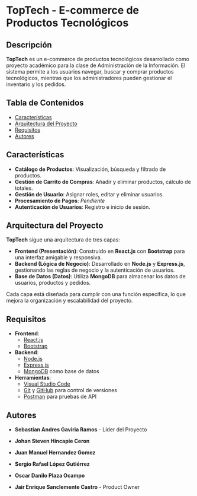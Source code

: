 # TopTech - E-commerce de Productos Tecnológicos

## Descripción
**TopTech** es un e-commerce de productos tecnológicos desarrollado como proyecto académico para la clase de Administración de la Información. El sistema permite a los usuarios navegar, buscar y comprar productos tecnológicos, mientras que los administradores pueden gestionar el inventario y los pedidos.

## Tabla de Contenidos
- [Características](#caracteristicas)
- [Arquitectura del Proyecto](#arquitectura-del-proyecto)
- [Requisitos](#requisitos)
- [Autores](#autores)

## Características
- **Catálogo de Productos**: Visualización, búsqueda y filtrado de productos.
- **Gestión de Carrito de Compras**: Añadir y eliminar productos, cálculo de totales.
- **Gestión de Usuario**: Asignar roles, editar y eliminar usuarios.
- **Procesamiento de Pagos**: *Pendiente*
- **Autenticación de Usuarios**: Registro e inicio de sesión.

## Arquitectura del Proyecto
**TopTech** sigue una arquitectura de tres capas:

- **Frontend (Presentación)**: Construido en **React.js** con **Bootstrap** para una interfaz amigable y responsiva.
- **Backend (Lógica de Negocio)**: Desarrollado en **Node.js** y **Express.js**, gestionando las reglas de negocio y la autenticación de usuarios.
- **Base de Datos (Datos)**: Utiliza **MongoDB** para almacenar los datos de usuarios, productos y pedidos.

Cada capa está diseñada para cumplir con una función específica, lo que mejora la organización y escalabilidad del proyecto.

## Requisitos

- **Frontend**:
  - [React.js](https://reactjs.org/)
  - [Bootstrap](https://getbootstrap.com/)
- **Backend**:
  - [Node.js](https://nodejs.org/)
  - [Express.js](https://expressjs.com/)
  - [MongoDB](https://www.mongodb.com/) como base de datos
- **Herramientas**:
  - [Visual Studio Code](https://code.visualstudio.com/)
  - [Git](https://git-scm.com/) y [GitHub](https://github.com/) para control de versiones
  - [Postman](https://www.postman.com/) para pruebas de API

## Autores

- **Sebastian Andres Gaviria Ramos** - Líder del Proyecto
- **Johan Steven Hincapie Ceron**
- **Juan Manuel Hernandez Gomez**
- **Sergio Rafael López Gutiérrez**
- **Oscar Danilo Plaza Ocampo**

- **Jair Enrique Sanclemente Castro** - Product Owner